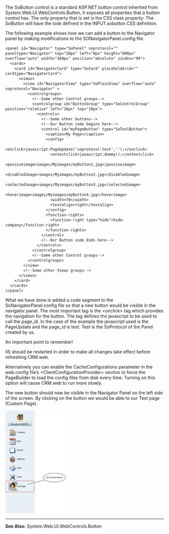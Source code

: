 <properties date="2016-06-24"
SortOrder="8"
/>

The SoButton control is a standard ASP.NET button control inherited from System.Web.UI.WebControls.Button, it exposes all properties that a button control has. The only property that is set is the CSS class property: The SoButton will have the look defined in the INPUT.sobutton CSS definition.

The following example shows how we can add a button to the Navigator panel by making modifications to the SONavigatorPanel.config file.

```
<panel id="Navigator" type="SoPanel" soprotocol="" paneltype="Navigator" top="20px" left="0px" height="800px" overflow="auto" width="160px" position="absolute" zindex="99">
  <cards>
    <card id="NavigatorCard" type="SoCard" placeholderid="" cardtype="NavigatorCard">
      <views>
        <view id="NavigatorView" type="SoPlainView" overflow="auto" soprotocol="Navigator" >
          <controlgroups>
            <!--Some other Control groups-->           
            <controlgroup id="ButtonGroup" type="SoControlGroup" position="relative" left="16px" top="10px">
              <controls>
                <!--Some other buttons-->
                <!--Our Button code begins here-->
                <control id="myPageButton" type="SoToolButton">
                  <caption>My Page</caption>
                  <config>                    
                    <onclick>javascript:PageUpdate('soprotocol:test','');</onclick>
                    <ontextclick>javascript:dummy();</ontextclick>
                    <passiveimage>images/Myimages/myButton1.jpg</passiveimage>
                    <disabledimage>images/Myimages/myButton2.jpg</disabledimage>
                    <selectedimage>images/Myimages/myButton3.jpg</selectedimage>
                    <hoverimage>images/Myimages/myButton4.jpg</hoverimage>
                    <width>70</width>
                    <textalign>right</textalign>
                  </config>
                  <function-rights>
                    <function-right type="hide">hide-company</function-right>
                  </function-rights>
                </control>
                <!--Our Button code Ends here-->
              </controls>
            </controlgroup>
            <!--Some other Control groups-->          
          </controlgroups>        
        </view>
        <!--Some other Views groups-->        
      </views>
    </card>
  </cards>
</panel>
```

 

What we have done is added a code segment to the SoNavigatorPanel.config file so that a new button would be visible in the navigator panel. The most important tag is the &lt;onclick&gt; tag which provides the navigation for the button. The tag defines the javascript to be used to call the page\_id. In the case of the example the javascript used is the PageUpdate and the page\_id is test. Test is the SoProtocol of the Panel created by us.

An important point to remember!

IIS should be restarted in order to make all changes take effect before refreshing CRM.web.

Alternatively you can enable the CacheConfigurations parameter in the web.config file’s &lt;ClientConfigurationProvider&gt; section to force the PageBuilder to load the config files from disk every time. Turning on this option will cause CRM.web to run more slowly.

The new button should now be visible in the Navigator Panel on the left side of the screen. By clicking on the button we would be able to our Test page (Custom Page).

<img src="../Config%20Add%20a%20new%20Panel_files/image001.jpg" width="192" height="326" />

------------------------------------------------------------------------

**See Also:** System.Web.UI.WebControls.Button
